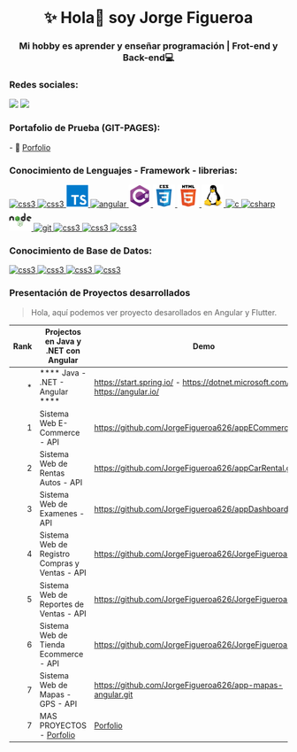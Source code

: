 <div id="header" align="center">
<img src="https://media.giphy.com/media/qgQUggAC3Pfv687qPC/giphy.gif" width="200" alt="">
<h1 align="center">✨ Hola👋 soy Jorge Figueroa</h1>
<h3 align="center">Mi hobby es aprender y enseñar programación | Frot-end y Back-end💻</h3>
</div>

<h3 align="left">Redes sociales:</h3>
<div>
<a href = "mailto:jlfigueroa626@gmail.com">
    <img src="https://img.shields.io/badge/-Gmail-%23333?style=for-the-badge&logo=gmail&logoColor=white" target="_blank"></a>
  
<a href="https://www.linkedin.com/in/jorge-figueroa-pro" target="_blank">
    <img src="https://img.shields.io/badge/-LinkedIn-%230077B5?style=for-the-badge&logo=linkedin&logoColor=white" target="_blank"></a> 
</div>

<h3 align="left">Portafolio de Prueba (GIT-PAGES):</h3>
- 🔗 <a href = "https://jorgefigueroa626.github.io/soyfigueroa/">Porfolio</a>
  

<h3 align="left">Conocimiento de Lenguajes - Framework  - librerias:</h3>

<p align="left"> 
<a href="https://www.java.com/" target="_blank"> <img src="https://upload.wikimedia.org/wikipedia/en/thumb/3/30/Java_programming_language_logo.svg/1200px-Java_programming_language_logo.svg.png" alt="css3" width="40" height="40"/> </a> 
<a href="https://spring.io/" target="_blank"> <img src="https://spring.io/favicon-32x32.png?v=96334d577af708644f6f0495dd1c7bc8" alt="css3" width="40" height="40"/> </a> 
<a href="https://www.typescriptlang.org/" target="_blank"> <img src="https://raw.githubusercontent.com/devicons/devicon/master/icons/typescript/typescript-plain.svg" alt="css3" width="40" height="40"/> </a> 
<a href="https://angular.io/" target="_blank"> <img src="https://upload.wikimedia.org/wikipedia/commons/c/cf/Angular_full_color_logo.svg" alt="angular" width="40" height="40"/> </a> 
<a href="https://www.w3schools.com/cs/" target="_blank"> <img src="https://raw.githubusercontent.com/devicons/devicon/master/icons/csharp/csharp-original.svg" alt="csharp" width="40" height="40"/> </a> 
<a href="https://www.w3schools.com/css/" target="_blank"> <img src="https://raw.githubusercontent.com/devicons/devicon/master/icons/css3/css3-original-wordmark.svg" alt="css3" width="40" height="40"/> </a> 
<a href="https://www.w3.org/html/" target="_blank"> <img src="https://raw.githubusercontent.com/devicons/devicon/master/icons/html5/html5-original-wordmark.svg" alt="html5" width="40" height="40"/> </a> 
<a href="https://www.linux.org/" target="_blank"> <img src="https://raw.githubusercontent.com/devicons/devicon/master/icons/linux/linux-original.svg" alt="linux" width="40" height="40"/> </a>
<a href="https://laravel.com/docs/8.x" target="_blank"> <img src="https://laravel.com/img/logomark.min.svg" alt="c" width="40" height="40"/> </a> 
<a href="https://docs.flutter.dev/" target="_blank"> <img src="https://www.svgrepo.com/show/353751/flutter.svg" alt="csharp" width="40" height="40"/> </a> 
<a href="https://nodejs.org" target="_blank"> <img src="https://raw.githubusercontent.com/devicons/devicon/master/icons/nodejs/nodejs-original-wordmark.svg" alt="nodejs" width="40" height="40"/> </a> 
<a href="https://git-scm.com/" target="_blank"> <img src="https://www.vectorlogo.zone/logos/git-scm/git-scm-icon.svg" alt="git" width="40" height="40"/> </a> 
<a href="https://www.python.org/" target="_blank"> <img src="https://upload.wikimedia.org/wikipedia/commons/thumb/c/c3/Python-logo-notext.svg/1869px-Python-logo-notext.svg.png" alt="css3" width="40" height="40"/> </a> 
<a href="https://dart.dev/" target="_blank"> <img src="https://www.fluttericon.com/logo_dart_192px.svg" alt="css3" width="40" height="40"/> </a> 
<a href="https://www.php.net/manual/es/intro-whatis.php" target="_blank"> <img src="https://upload.wikimedia.org/wikipedia/commons/thumb/2/27/PHP-logo.svg/2560px-PHP-logo.svg.png" alt="css3" width="40" height="40"/> </a> 
</p>

<h3 align="left">Conocimiento de Base de Datos:</h3>

<p align="left"> 
<a href="https://www.mysql.com/products/workbench/" target="_blank"> <img src="https://d4.alternativeto.net/cnrpabIDnL_4WuLxEAzO-DW8EtSZ6sHE5U22CoC_FlE/rs:fill:280:280:0/g:ce:0:0/YWJzOi8vZGlzdC9pY29ucy9teXNxbC13b3JrYmVuY2hfNzg0NTEucG5n.png" alt="css3" width="40" height="40"/> </a> 
<a href="https://firebase.flutter.dev/docs/overview/" target="_blank"> <img src="https://www.svgrepo.com/show/353735/firebase.svg" alt="css3" width="40" height="40"/> </a> 
<a href="https://www.microsoft.com/es-es/sql-server/" target="_blank"> <img src="https://logowik.com/content/uploads/images/microsoft-sql-server4529.jpg" alt="css3" width="40" height="40"/> </a> 
<a href="https://www.apachefriends.org/es/index.html" target="_blank"> <img src="https://www.apachefriends.org/images/xampp-logo-ac950edf.svg" alt="css3" width="40" height="40"/> </a> 

</p>

### Presentación de Proyectos desarrollados

> Hola, aquí podemos ver proyecto desarollados en Angular y Flutter.

| Rank |  Projectos en Java y .NET con Angular          |                       Demo                                                     |
|-----:|------------------------------------------------|--------------------------------------------------------------------------------|
|     *| ****  Java - .NET - Angular  ****              | https://start.spring.io/ - https://dotnet.microsoft.com/ - https://angular.io/ |
|     1| Sistema Web E-Commerce - API                   | https://github.com/JorgeFigueroa626/appECommerce.git                           |
|     2| Sistema Web de Rentas Autos - API              | https://github.com/JorgeFigueroa626/appCarRental.git                           |
|     3| Sistema Web de Examenes - API                  | https://github.com/JorgeFigueroa626/appDashboard.git                           |
|     4| Sistema Web de Registro Compras y Ventas - API | https://github.com/JorgeFigueroa626/JorgeFigueroa626.git                       |
|     5| Sistema Web de Reportes de Ventas - API        | https://github.com/JorgeFigueroa626/JorgeFigueroa626.git                       |
|     6| Sistema Web de Tienda Ecommerce - API          | https://github.com/JorgeFigueroa626/JorgeFigueroa626.git                       |
|     7| Sistema Web de Mapas - GPS - API               | https://github.com/JorgeFigueroa626/app-mapas-angular.git                      |
|     7| MAS PROYECTOS - <a href = "https://jorgefigueroa626.github.io/soyfigueroa/">Porfolio</a>                       | <a href = "https://jorgefigueroa626.github.io/soyfigueroa/">Porfolio</a>                      |




